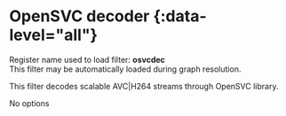 <!-- automatically generated - do not edit, patch gpac/applications/gpac/gpac.c -->

# OpenSVC decoder  {:data-level="all"}  
  
Register name used to load filter: __osvcdec__  
This filter may be automatically loaded during graph resolution.  
  
This filter decodes scalable AVC|H264 streams through OpenSVC library.  
  
No options  
  
